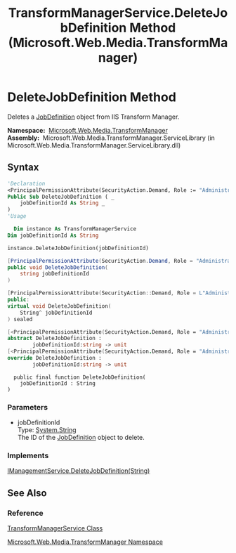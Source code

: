 ﻿---
title: TransformManagerService.DeleteJobDefinition Method  (Microsoft.Web.Media.TransformManager)
TOCTitle: DeleteJobDefinition Method
ms:assetid: M:Microsoft.Web.Media.TransformManager.TransformManagerService.DeleteJobDefinition(System.String)
ms:mtpsurl: https://msdn.microsoft.com/en-us/library/microsoft.web.media.transformmanager.transformmanagerservice.deletejobdefinition(v=VS.90)
ms:contentKeyID: 35521158
ms.date: 06/14/2012
mtps_version: v=VS.90
f1_keywords:
- Microsoft.Web.Media.TransformManager.TransformManagerService.DeleteJobDefinition
dev_langs:
- csharp
- jscript
- vb
- FSharp
- cpp
api_location:
- Microsoft.Web.Media.TransformManager.ServiceLibrary.dll
api_name:
- Microsoft.Web.Media.TransformManager.TransformManagerService.DeleteJobDefinition
api_type:
- Managed
topic_type:
- apiref
- kbSyntax
product_family_name: VS
ROBOTS: INDEX,FOLLOW
---

# DeleteJobDefinition Method

Deletes a [JobDefinition](jobdefinition-class-microsoft-web-media-transformmanager.md) object from IIS Transform Manager.

**Namespace:**  [Microsoft.Web.Media.TransformManager](microsoft-web-media-transformmanager-namespace.md)  
**Assembly:**  Microsoft.Web.Media.TransformManager.ServiceLibrary (in Microsoft.Web.Media.TransformManager.ServiceLibrary.dll)

## Syntax

```vb
'Declaration
<PrincipalPermissionAttribute(SecurityAction.Demand, Role := "Administrators")> _
Public Sub DeleteJobDefinition ( _
    jobDefinitionId As String _
)
'Usage

  Dim instance As TransformManagerService
Dim jobDefinitionId As String

instance.DeleteJobDefinition(jobDefinitionId)
```

```csharp
[PrincipalPermissionAttribute(SecurityAction.Demand, Role = "Administrators")]
public void DeleteJobDefinition(
    string jobDefinitionId
)
```

```cpp
[PrincipalPermissionAttribute(SecurityAction::Demand, Role = L"Administrators")]
public:
virtual void DeleteJobDefinition(
    String^ jobDefinitionId
) sealed
```

``` fsharp
[<PrincipalPermissionAttribute(SecurityAction.Demand, Role = "Administrators")>]
abstract DeleteJobDefinition : 
        jobDefinitionId:string -> unit 
[<PrincipalPermissionAttribute(SecurityAction.Demand, Role = "Administrators")>]
override DeleteJobDefinition : 
        jobDefinitionId:string -> unit 
```

```jscript
  public final function DeleteJobDefinition(
    jobDefinitionId : String
)
```

### Parameters

  - jobDefinitionId  
    Type: [System.String](https://msdn.microsoft.com/library/s1wwdcbf)  
    The ID of the [JobDefinition](jobdefinition-class-microsoft-web-media-transformmanager.md) object to delete.  

### Implements

[IManagementService.DeleteJobDefinition(String)](imanagementservice-deletejobdefinition-method-microsoft-web-media-transformmanager.md)  

## See Also

### Reference

[TransformManagerService Class](transformmanagerservice-class-microsoft-web-media-transformmanager.md)

[Microsoft.Web.Media.TransformManager Namespace](microsoft-web-media-transformmanager-namespace.md)

